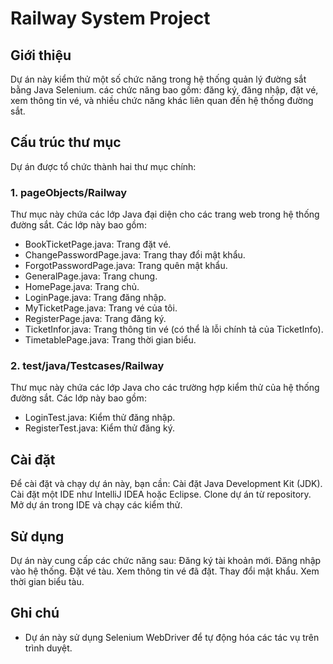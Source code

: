 # Railway System Project
## Giới thiệu
Dự án này kiểm thử một số chức năng trong hệ thống quản lý đường sắt bằng Java Selenium. các chức năng bao gồm: đăng ký, đăng nhập, đặt vé, xem thông tin vé, và nhiều chức năng khác liên quan đến hệ thống đường sắt.

## Cấu trúc thư mục
Dự án được tổ chức thành hai thư mục chính:

### 1. pageObjects/Railway
Thư mục này chứa các lớp Java đại diện cho các trang web trong hệ thống đường sắt. Các lớp này bao gồm:
- BookTicketPage.java: Trang đặt vé.
- ChangePasswordPage.java: Trang thay đổi mật khẩu.
- ForgotPasswordPage.java: Trang quên mật khẩu.
- GeneralPage.java: Trang chung.
- HomePage.java: Trang chủ.
- LoginPage.java: Trang đăng nhập.
- MyTicketPage.java: Trang vé của tôi.
- RegisterPage.java: Trang đăng ký.
- TicketInfor.java: Trang thông tin vé (có thể là lỗi chính tả của TicketInfo).
- TimetablePage.java: Trang thời gian biểu.
### 2. test/java/Testcases/Railway
Thư mục này chứa các lớp Java cho các trường hợp kiểm thử của hệ thống đường sắt. Các lớp này bao gồm:
- LoginTest.java: Kiểm thử đăng nhập.
- RegisterTest.java: Kiểm thử đăng ký.
## Cài đặt
Để cài đặt và chạy dự án này, bạn cần:
Cài đặt Java Development Kit (JDK).
Cài đặt một IDE như IntelliJ IDEA hoặc Eclipse.
Clone dự án từ repository.
Mở dự án trong IDE và chạy các kiểm thử.
## Sử dụng
Dự án này cung cấp các chức năng sau:
Đăng ký tài khoản mới.
Đăng nhập vào hệ thống.
Đặt vé tàu.
Xem thông tin vé đã đặt.
Thay đổi mật khẩu.
Xem thời gian biểu tàu.
## Ghi chú
- Dự án này sử dụng Selenium WebDriver để tự động hóa các tác vụ trên trình duyệt.

